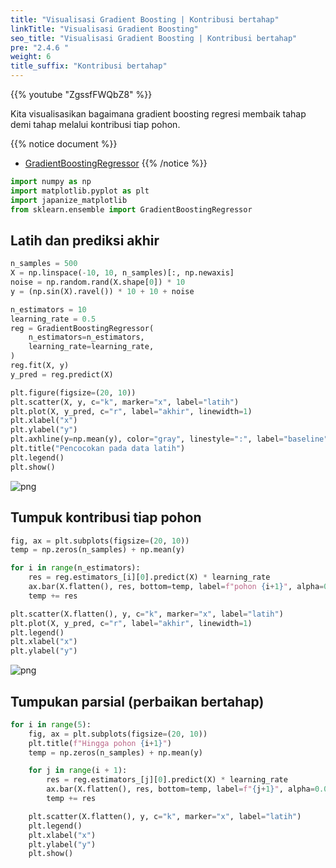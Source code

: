 ```yaml
---
title: "Visualisasi Gradient Boosting | Kontribusi bertahap"
linkTitle: "Visualisasi Gradient Boosting"
seo_title: "Visualisasi Gradient Boosting | Kontribusi bertahap"
pre: "2.4.6 "
weight: 6
title_suffix: "Kontribusi bertahap"
---
```


{{% youtube "ZgssfFWQbZ8" %}}

Kita visualisasikan bagaimana gradient boosting regresi membaik tahap demi tahap melalui kontribusi tiap pohon.

{{% notice document %}}
- [GradientBoostingRegressor](https://scikit-learn.org/stable/modules/generated/sklearn.ensemble.GradientBoostingRegressor.html)
{{% /notice %}}

```python
import numpy as np
import matplotlib.pyplot as plt
import japanize_matplotlib
from sklearn.ensemble import GradientBoostingRegressor
```

## Latih dan prediksi akhir

```python
n_samples = 500
X = np.linspace(-10, 10, n_samples)[:, np.newaxis]
noise = np.random.rand(X.shape[0]) * 10
y = (np.sin(X).ravel()) * 10 + 10 + noise

n_estimators = 10
learning_rate = 0.5
reg = GradientBoostingRegressor(
    n_estimators=n_estimators,
    learning_rate=learning_rate,
)
reg.fit(X, y)
y_pred = reg.predict(X)

plt.figure(figsize=(20, 10))
plt.scatter(X, y, c="k", marker="x", label="latih")
plt.plot(X, y_pred, c="r", label="akhir", linewidth=1)
plt.xlabel("x")
plt.ylabel("y")
plt.axhline(y=np.mean(y), color="gray", linestyle=":", label="baseline")
plt.title("Pencocokan pada data latih")
plt.legend()
plt.show()
```

![png](/images/basic/ensemble/Gradient_Boosting2_files/Gradient_Boosting2_5_0.png)

## Tumpuk kontribusi tiap pohon

```python
fig, ax = plt.subplots(figsize=(20, 10))
temp = np.zeros(n_samples) + np.mean(y)

for i in range(n_estimators):
    res = reg.estimators_[i][0].predict(X) * learning_rate
    ax.bar(X.flatten(), res, bottom=temp, label=f"pohon {i+1}", alpha=0.05)
    temp += res

plt.scatter(X.flatten(), y, c="k", marker="x", label="latih")
plt.plot(X, y_pred, c="r", label="akhir", linewidth=1)
plt.legend()
plt.xlabel("x")
plt.ylabel("y")
```

![png](/images/basic/ensemble/Gradient_Boosting2_files/Gradient_Boosting2_7_1.png)

## Tumpukan parsial (perbaikan bertahap)

```python
for i in range(5):
    fig, ax = plt.subplots(figsize=(20, 10))
    plt.title(f"Hingga pohon {i+1}")
    temp = np.zeros(n_samples) + np.mean(y)

    for j in range(i + 1):
        res = reg.estimators_[j][0].predict(X) * learning_rate
        ax.bar(X.flatten(), res, bottom=temp, label=f"{j+1}", alpha=0.05)
        temp += res

    plt.scatter(X.flatten(), y, c="k", marker="x", label="latih")
    plt.legend()
    plt.xlabel("x")
    plt.ylabel("y")
    plt.show()
```

